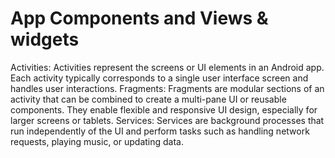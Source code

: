 # App Components and Views & widgets
 Activities:  Activities represent the screens or UI elements in an Android app. Each activity typically corresponds to a single user interface screen and handles user interactions. Fragments:  Fragments are modular sections of an activity that can be combined to create a multi-pane UI or reusable components. They enable flexible and responsive UI design, especially for larger screens or tablets. Services:  Services are background processes that run independently of the UI and perform tasks such as handling network requests, playing music, or updating data.
